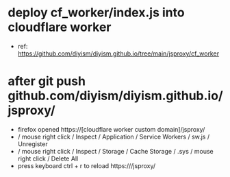 # deploy cf_worker/index.js into cloudflare worker
* ref: https://github.com/diyism/diyism.github.io/tree/main/jsproxy/cf_worker

# after git push github.com/diyism/diyism.github.io/jsproxy/
* firefox opened https://[cloudflare worker custom domain]/jsproxy/
* / mouse right click / Inspect / Application / Service Workers / sw.js / Unregister
* / mouse right click / Inspect / Storage / Cache Storage / .sys / mouse right click / Delete All
* press keyboard ctrl + r    to reload https://<cloudflare worker custom domain>/jsproxy/
